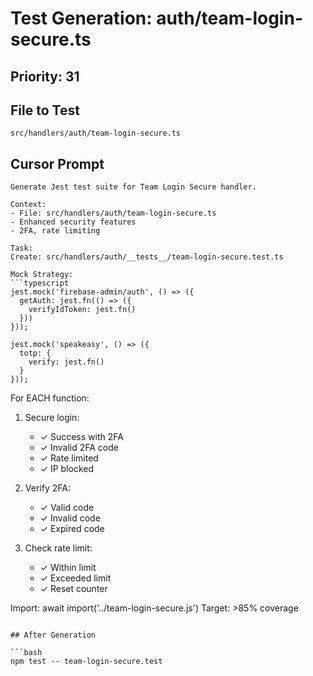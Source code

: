 # Test Generation: auth/team-login-secure.ts

## Priority: 31

## File to Test
`src/handlers/auth/team-login-secure.ts`

## Cursor Prompt

```
Generate Jest test suite for Team Login Secure handler.

Context:
- File: src/handlers/auth/team-login-secure.ts
- Enhanced security features
- 2FA, rate limiting

Task:
Create: src/handlers/auth/__tests__/team-login-secure.test.ts

Mock Strategy:
```typescript
jest.mock('firebase-admin/auth', () => ({
  getAuth: jest.fn(() => ({
    verifyIdToken: jest.fn()
  }))
}));

jest.mock('speakeasy', () => ({
  totp: {
    verify: jest.fn()
  }
}));
```

For EACH function:
1. Secure login:
   - ✓ Success with 2FA
   - ✓ Invalid 2FA code
   - ✓ Rate limited
   - ✓ IP blocked

2. Verify 2FA:
   - ✓ Valid code
   - ✓ Invalid code
   - ✓ Expired code

3. Check rate limit:
   - ✓ Within limit
   - ✓ Exceeded limit
   - ✓ Reset counter

Import: await import('../team-login-secure.js')
Target: >85% coverage
```

## After Generation

```bash
npm test -- team-login-secure.test
```
